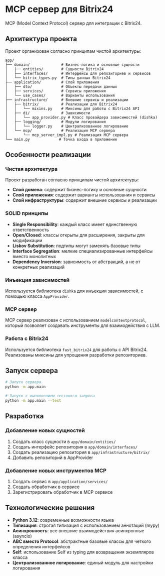 # MCP сервер для Bitrix24

MCP (Model Context Protocol) сервер для интеграции с Bitrix24.

## Архитектура проекта

Проект организован согласно принципам чистой архитектуры:

```
app/
├── domain/              # Бизнес-логика и основные сущности
│   ├── entities/        # Сущности Bitrix24
│   ├── interfaces/      # Интерфейсы для репозиториев и сервисов
│   └── bitrix_types.py  # Типы данных Bitrix24
├── application/         # Слой приложения
│   ├── dto/             # Объекты передачи данных
│   ├── services/        # Сервисы приложения
│   └── use_cases/       # Варианты использования
├── infrastructure/      # Внешние сервисы и реализации
│   ├── bitrix/          # Реализации для Bitrix24
│   │   └── mixins.py    # Миксины для работы с Bitrix24 API
│   ├── di/              # Зависимости 
│   │   └── app_provider.py # Класс провайдера зависимостей (dishka)
│   ├── logging/         # Модули логирования
│   │   └── logger.py    # Централизованное логирование
│   └── mcp/             # Реализация MCP сервера
│       └── mcp_server_impl.py # Реализация MCP сервера
└── main.py             # Точка входа в приложение
```

## Особенности реализации

### Чистая архитектура

Проект разработан согласно принципам чистой архитектуры:
- **Слой домена**: содержит бизнес-логику и основные сущности
- **Слой приложения**: содержит варианты использования и сервисы
- **Слой инфраструктуры**: содержит внешние сервисы и реализации

### SOLID принципы

- **Single Responsibility**: каждый класс имеет единственную ответственность
- **Open/Closed**: классы открыты для расширения, закрыты для модификации
- **Liskov Substitution**: подтипы могут заменять базовые типы
- **Interface Segregation**: мелкие специализированные интерфейсы вместо монолитных
- **Dependency Inversion**: зависимость от абстракций, а не от конкретных реализаций

### Инъекция зависимостей

Используется библиотека `dishka` для инъекции зависимостей, с помощью класса `AppProvider`.

### MCP сервер

MCP сервер реализован с использованием `modelcontextprotocol`, который позволяет создавать инструменты для взаимодействия с LLM.

### Работа с Bitrix24

Используется библиотека `fast_bitrix24` для работы с API Bitrix24. Реализованы миксины для упрощения разработки репозиториев.

## Запуск сервера

```bash
# Запуск сервера
python -m app.main

# Запуск с выполнением тестового запроса
python -m app.main --test
```

## Разработка

### Добавление новых сущностей

1. Создать класс сущности в `app/domain/entities/`
2. Создать интерфейс репозитория в `app/domain/interfaces/`
3. Создать реализацию репозитория в `app/infrastructure/bitrix/`
4. Добавить репозиторий в AppProvider

### Добавление новых инструментов MCP

1. Создать сервис в `app/application/services/`
2. Создать обработчик в сервисе
3. Зарегистрировать обработчик в MCP сервисе

## Технологические решения

- **Python 3.12**: современные возможности языка
- **Типизация**: строгая типизация с использованием аннотаций (mypy)
- **Асинхронность**: все внешние взаимодействия асинхронные (asyncio)
- **ABC вместо Protocol**: абстрактные базовые классы для четкого определения интерфейсов
- **Self**: использование Self из typing для возвращения экземпляров класса
- **Централизованное логирование**: единый модуль для настройки логирования
